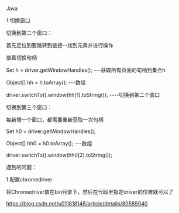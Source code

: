 Java

1.切换窗口

切换到第二个窗口：

首先定位到要跳转到链接--找到元素并进行操作

接着切换句柄

Set<String> h = driver.getWindowHandles(); ---获取所有页面的句柄到集合h

Object[] hh = h.toArray(); ---数组

driver.switchTo().window(hh[1].toString());     ----切换到第二个窗口

切换到第三个窗口：

每新增一个窗口，都需要重新获取一次句柄

Set<String> h0 = driver.getWindowHandles();

Object[] hh0 = h0.toArray(); ---数组

driver.switchTo().window(hh0[2].toString());



遇到的问题：

1.配置chromedriver

将Chromedriver放在bin目录下，然后在代码里指定driver的位置就可以了

https://blog.csdn.net/u011818148/article/details/80589040

